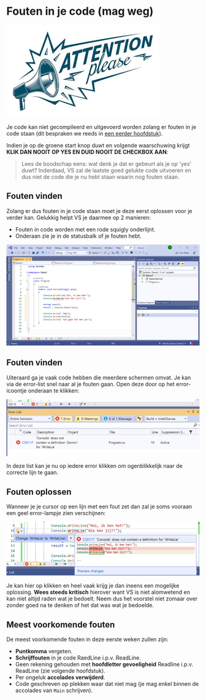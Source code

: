 # Fouten in je code \(mag weg\)

![](../../.gitbook/assets/attention%20%285%29.jpg)

Je code kan niet gecompileerd en uitgevoerd worden zolang er fouten in je code staan \(dit bespraken we reeds in [een eerder hoofdstuk](1-introductie-tot-c.md)\).

Indien je op de groene start knop duwt en volgende waarschuwing krijgt **KLIK DAN NOOIT OP YES EN DUID NOOIT DE CHECKBOX AAN**:

> Lees de boodschap eens: wat denk je dat er gebeurt als je op 'yes' duwt? Inderdaad, VS zal de laatste goed gelukte code uitvoeren en dus niet de code die je nu hebt staan waarin nog fouten staan.

## Fouten vinden

Zolang er dus fouten in je code staan moet je deze eerst oplossen voor je verder kan. Gelukkig helpt VS je daarmee op 2 manieren:

* Fouten in code worden met een rode squigly onderlijnt.
* Onderaan zie je in de statusbalk of je fouten hebt.

![Zie je de fout?](../../.gitbook/assets/error%20%281%29.PNG)

## Fouten vinden

Uiteraard ga je vaak code hebben die meerdere schermen omvat. Je kan via de error-list snel naar al je fouten gaan. Open deze door op het error-icoontje onderaan te klikken:

![De errorlist](../../.gitbook/assets/errorlist%20%281%29.PNG)

In deze list kan je nu op iedere error klikken om ogenblikkelijk naar de correcte lijn te gaan.

## Fouten oplossen

Wanneer je je cursor op een lijn met een fout zet dan zal je soms vooraan een geel error-lampje zien verschijnen:

![Lampje](../../.gitbook/assets/errorlampje%20%282%29.png)

Je kan hier op klikken en heel vaak krijg je dan ineens een mogelijke oplossing. **Wees steeds kritisch** hierover want VS is niet alomwetend en kan niet altijd raden wat je bedoelt. Neem dus het voorstel niet zomaar over zonder goed na te denken of het dat was wat je bedoelde.

## Meest voorkomende fouten

De meest voorkomende fouten in deze eerste weken zullen zijn:

* **Puntkomma** vergeten.
* **Schrijffouten** in je code RaedLine i.p.v. ReadLine.
* Geen rekening gehouden met **hoofdletter gevoeligheid** Readline i.p.v. ReadLine \(zie volgende hoofdstuk\).
* Per ongeluk **accolades verwijderd**.
* Code geschreven op plekken waar dat niet mag \(je mag enkel binnen de accolades van `Main` schrijven\).

